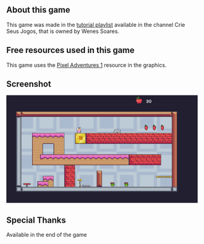 ## About this game
This game was made in the [tutorial playlist](https://www.youtube.com/playlist?list=PLW-9djkTMdfVNJD9aEnoOzkrU8dUoD7j4 "tutorial playlist") available in the channel Crie Seus Jogos, that is owned by Wenes Soares.

## Free resources used in this game

This game uses the [Pixel Adventures 1](https://assetstore.unity.com/packages/2d/characters/pixel-adventure-1-155360 "Pixel Adventures 1") resource in the graphics.

## Screenshot

![](https://raw.githubusercontent.com/Filipizaum/Dropix-Adventures/main/Meta/Screenshots/SS0001.png)

## Special Thanks

Available in the end of the game

